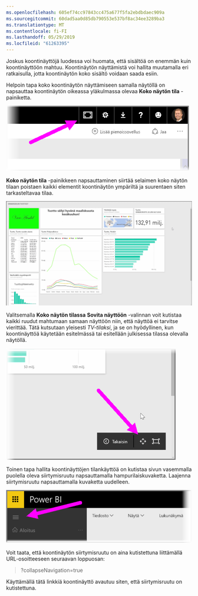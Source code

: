 ```yaml
---
ms.openlocfilehash: 605ef74cc97843cc475a677f5fa2ebdbdaec909a
ms.sourcegitcommit: 60dad5aa0d85db790553e537bf8ac34ee3289ba3
ms.translationtype: MT
ms.contentlocale: fi-FI
ms.lasthandoff: 05/29/2019
ms.locfileid: "61263395"
---
```

Joskus koontinäyttöjä luodessa voi huomata, että sisältöä on enemmän kuin koontinäyttöön mahtuu. Koontinäytön näyttämistä voi hallita muutamalla eri ratkaisulla, jotta koontinäytön koko sisältö voidaan saada esiin.

Helpoin tapa koko koontinäytön näyttämiseen samalla näytöllä on napsauttaa koontinäytön oikeassa yläkulmassa olevaa **Koko näytön tila** -painiketta.

![](media/4-4e-get-more-dashboard-space/4-4e_1.png)

**Koko näytön tila** -painikkeen napsauttaminen siirtää selaimen koko näytön tilaan poistaen kaikki elementit koontinäytön ympäriltä ja suurentaen siten tarkasteltavaa tilaa.

![](media/4-4e-get-more-dashboard-space/4-4e_2.png)

Valitsemalla **Koko näytön tilassa** **Sovita näyttöön** -valinnan voit kutistaa kaikki ruudut mahtumaan samaan näyttöön niin, että näyttöä ei tarvitse vierittää. Tätä kutsutaan yleisesti *TV-tilaksi*, ja se on hyödyllinen, kun koontinäyttöä käytetään esitelmässä tai esitellään julkisessa tilassa olevalla näytöllä.

![](media/4-4e-get-more-dashboard-space/4-4e_3.png)

Toinen tapa hallita koontinäyttöjen tilankäyttöä on kutistaa sivun vasemmalla puolella oleva siirtymisruutu napsauttamalla hampurilaiskuvaketta. Laajenna siirtymisruutu napsauttamalla kuvaketta uudelleen.

![](media/4-4e-get-more-dashboard-space/4-4e_4.png)

Voit taata, että koontinäytön siirtymisruutu on aina kutistettuna liittämällä URL-osoitteeseen seuraavan loppuosan:

> ?collapseNavigation=true
> 
> 

Käyttämällä tätä linkkiä koontinäyttö avautuu siten, että siirtymisruutu on kutistettuna.

